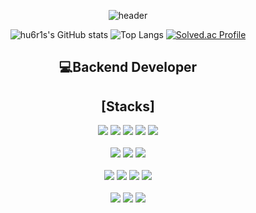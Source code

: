 <!--
**hu6r1s/hu6r1s** is a ✨ _special_ ✨ repository because its `README.md` (this file) appears on your GitHub profile.

Here are some ideas to get you started:

- 🔭 I’m currently working on ...
- 🌱 I’m currently learning ...
- 👯 I’m looking to collaborate on ...
- 🤔 I’m looking for help with ...
- 💬 Ask me about ...
- 📫 How to reach me: ...
- 😄 Pronouns: ...
- ⚡ Fun fact: ...
-->
<div align='center'>
  
![header](https://capsule-render.vercel.app/api?type=waving&color=auto&height=300&section=header&text=Hello,%20there!&fontSize=90&animation=fadeIn&fontAlignY=35&desc=Welcome%20to%20hu6r1s's%20Github%20Profile.&descAlignY=51&descAlign=62)

![hu6r1s's GitHub stats](https://github-readme-stats.vercel.app/api?username=hu6r1s&show_icons=true&theme=cobalt)
![Top Langs](https://github-readme-stats.vercel.app/api/top-langs/?username=hu6r1s&layout=compact&theme=cobalt)
[![Solved.ac Profile](http://mazassumnida.wtf/api/generate_badge?boj=hu6r1s)](https://solved.ac/hu6r1s)
  
## 💻Backend Developer

## [Stacks]
  
<img src="https://img.shields.io/badge/HTML5-E34F26?style=for-the-badge&logo=HTML5&logoColor=white">
<img src="https://img.shields.io/badge/CSS3-1572b6?style=for-the-badge&logo=CSS3&logoColor=white">
<img src="https://img.shields.io/badge/JavaScript-F7DF1E?style=for-the-badge&logo=JavaScript&logoColor=black">
<img src="https://img.shields.io/badge/typescript-3178c6?style=for-the-badge&logo=typescript&logoColor=white">
<img src="https://img.shields.io/badge/python-3776ab?style=for-the-badge&logo=python&logoColor=white"><br/><br/>
<img src="https://img.shields.io/badge/React-61DAFB?style=for-the-badge&logo=React&logoColor=black">
<img src="https://img.shields.io/badge/NestJS-e0234e?style=for-the-badge&logo=NestJS&logoColor=white">
<img src="https://img.shields.io/badge/Spring-6DB33F?style=for-the-badge&logo=Spring&logoColor=white"><br/><br/>
<img src="https://img.shields.io/badge/MongoDB-47a248?style=for-the-badge&logo=MongoDB&logoColor=white">
<img src="https://img.shields.io/badge/MySQL-4479a1?style=for-the-badge&logo=Mysql&logoColor=white">
<img src="https://img.shields.io/badge/Apache-D22128?style=for-the-badge&logo=Apache&logoColor=white">
<img src="https://img.shields.io/badge/Nginx-009639?style=for-the-badge&logo=Nginx&logoColor=white"><br/><br/>
<img src="https://img.shields.io/badge/github-181717?style=for-the-badge&logo=github&logoColor=white">
<img src="https://img.shields.io/badge/git-F05032?style=for-the-badge&logo=git&logoColor=white">
<img src="https://img.shields.io/badge/Docker-2496ED?style=for-the-badge&logo=Docker&logoColor=white">

</div>
